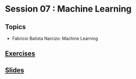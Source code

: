 # Session 07 : Machine Learning

## Topics

- Fabricio Batista Narcizo: Machine Learning


## [Exercises](exercises)

## [Slides](ML.pdf)
